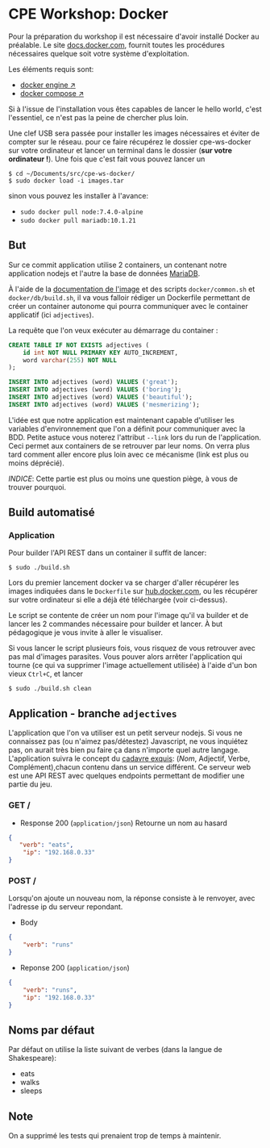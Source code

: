 # CPE Workshop: Docker

Pour la préparation du workshop il est nécessaire d'avoir installé Docker au préalable.
Le site [docs.docker.com](https://docs.docker.com), fournit toutes les procédures nécessaires
quelque soit votre système d'exploitation.

Les éléments requis sont:
* [docker engine :arrow_upper_right:](https://docs.docker.com/engine/installation/) 
* [docker compose :arrow_upper_right:](https://docs.docker.com/compose/install/)

Si à l'issue de l'installation vous êtes capables de lancer le hello world, c'est l'essentiel, ce 
n'est pas la peine de chercher plus loin.

Une clef USB sera passée pour installer les images nécessaires et éviter de compter sur le réseau.
pour ce faire récupérez le dossier cpe-ws-docker sur votre ordinateur et lancer un terminal dans
le dossier (**sur votre ordinateur !**). Une fois que c'est fait vous pouvez lancer un

```shell
$ cd ~/Documents/src/cpe-ws-docker/
$ sudo docker load -i images.tar
``` 

sinon vous pouvez les installer à l'avance:

+ `sudo docker pull node:7.4.0-alpine`
+ `sudo docker pull mariadb:10.1.21`

## But

Sur ce commit application utilise 2 containers, un contenant notre application nodejs
et l'autre la base de données [MariaDB][mariadb-image].

À l'aide de la [documentation de l'image][mariadb-image] et des scripts `docker/common.sh` et
`docker/db/build.sh`, il va vous falloir rédiger un Dockerfile permettant de créer un container
autonome qui pourra communiquer avec le container applicatif (ici `adjectives`).

La requête que l'on veux exécuter au démarrage du container :

```sql
CREATE TABLE IF NOT EXISTS adjectives (
    id int NOT NULL PRIMARY KEY AUTO_INCREMENT,
    word varchar(255) NOT NULL
);

INSERT INTO adjectives (word) VALUES ('great');
INSERT INTO adjectives (word) VALUES ('boring');
INSERT INTO adjectives (word) VALUES ('beautiful');
INSERT INTO adjectives (word) VALUES ('mesmerizing');
```

L'idée est que notre application est maintenant capable d'utiliser les variables d'environnement que
l'on a définit pour communiquer avec la BDD.
Petite astuce vous noterez l'attribut `--link` lors du run de l'application. 
Ceci permet aux containers de se retrouver par leur noms. On verra plus tard comment aller encore
plus loin avec ce mécanisme (link est plus ou moins déprécié).

*INDICE*: Cette partie est plus ou moins une question piège, à vous de trouver pourquoi.

[mariadb-image]: https://hub.docker.com/_/mariadb/ 

## Build automatisé

### Application

Pour builder l'API REST dans un container il suffit de lancer:

```shell
$ sudo ./build.sh
```

Lors du premier lancement docker va se charger d'aller récupérer les images indiquées dans le
`Dockerfile` sur [hub.docker.com](https://hub.docker.com/), ou les récupérer sur votre ordinateur si
elle a déjà été téléchargée (voir ci-dessus).

Le script se contente de créer un nom pour l'image qu'il va builder et de lancer les 2 commandes
nécessaire pour builder et lancer.
À but pédagogique je vous invite à aller le visualiser.

Si vous lancer le script plusieurs fois, vous risquez de vous retrouver avec pas mal d'images
parasites.
Vous pouver alors arrêter l'application qui tourne (ce qui va supprimer l'image actuellement
utilisée) à l'aide d'un bon vieux `Ctrl+C`, et lancer 

```shell
$ sudo ./build.sh clean
```

## Application - branche `adjectives`

L'application que l'on va utiliser est un petit serveur nodejs. Si vous ne connaissez pas
(ou n'aimez pas/détestez) Javascript, ne vous inquiétez pas, on aurait très bien pu faire ça dans
n'importe quel autre langage.
L'application suivra le concept du [cadavre exquis][cadavre-exquis-wiki]: (*Nom*, Adjectif, Verbe,
Complément),chacun contenu dans un service différent.
Ce serveur web est une API REST avec quelques endpoints permettant de modifier une partie du jeu.


[cadavre-exquis-wiki]: https://www.wikiwand.com/fr/Cadavre_exquis_(jeu)

### GET /

+ Response 200 (`application/json`)
Retourne un nom au hasard

```json
{
   "verb": "eats",
    "ip": "192.168.0.33"
}
```

### POST /

Lorsqu'on ajoute un nouveau nom, la réponse consiste à le renvoyer, avec l'adresse
ip du serveur repondant.

+ Body
```json
{
    "verb": "runs"
}
```

+ Reponse 200 (`application/json`)
```json
{
    "verb": "runs",
    "ip": "192.168.0.33"
}
```

## Noms par défaut

Par défaut on utilise la liste suivant de verbes (dans la langue de Shakespeare):

+ eats
+ walks
+ sleeps

## Note

On a supprimé les tests qui prenaient trop de temps à maintenir.
